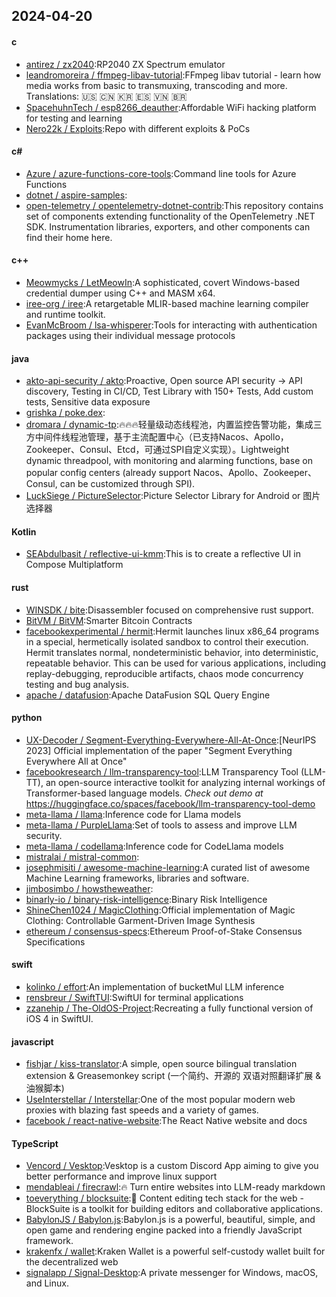 ## 2024-04-20
#### c
* [antirez / zx2040](https://github.com/antirez/zx2040):RP2040 ZX Spectrum emulator
* [leandromoreira / ffmpeg-libav-tutorial](https://github.com/leandromoreira/ffmpeg-libav-tutorial):FFmpeg libav tutorial - learn how media works from basic to transmuxing, transcoding and more. Translations: 🇺🇸 🇨🇳 🇰🇷 🇪🇸 🇻🇳 🇧🇷
* [SpacehuhnTech / esp8266_deauther](https://github.com/SpacehuhnTech/esp8266_deauther):Affordable WiFi hacking platform for testing and learning
* [Nero22k / Exploits](https://github.com/Nero22k/Exploits):Repo with different exploits & PoCs
#### c#
* [Azure / azure-functions-core-tools](https://github.com/Azure/azure-functions-core-tools):Command line tools for Azure Functions
* [dotnet / aspire-samples](https://github.com/dotnet/aspire-samples):
* [open-telemetry / opentelemetry-dotnet-contrib](https://github.com/open-telemetry/opentelemetry-dotnet-contrib):This repository contains set of components extending functionality of the OpenTelemetry .NET SDK. Instrumentation libraries, exporters, and other components can find their home here.
#### c++
* [Meowmycks / LetMeowIn](https://github.com/Meowmycks/LetMeowIn):A sophisticated, covert Windows-based credential dumper using C++ and MASM x64.
* [iree-org / iree](https://github.com/iree-org/iree):A retargetable MLIR-based machine learning compiler and runtime toolkit.
* [EvanMcBroom / lsa-whisperer](https://github.com/EvanMcBroom/lsa-whisperer):Tools for interacting with authentication packages using their individual message protocols
#### java
* [akto-api-security / akto](https://github.com/akto-api-security/akto):Proactive, Open source API security → API discovery, Testing in CI/CD, Test Library with 150+ Tests, Add custom tests, Sensitive data exposure
* [grishka / poke.dex](https://github.com/grishka/poke.dex):
* [dromara / dynamic-tp](https://github.com/dromara/dynamic-tp):🔥🔥🔥轻量级动态线程池，内置监控告警功能，集成三方中间件线程池管理，基于主流配置中心（已支持Nacos、Apollo，Zookeeper、Consul、Etcd，可通过SPI自定义实现）。Lightweight dynamic threadpool, with monitoring and alarming functions, base on popular config centers (already support Nacos、Apollo、Zookeeper、Consul, can be customized through SPI).
* [LuckSiege / PictureSelector](https://github.com/LuckSiege/PictureSelector):Picture Selector Library for Android or 图片选择器
#### Kotlin
* [SEAbdulbasit / reflective-ui-kmm](https://github.com/SEAbdulbasit/reflective-ui-kmm):This is to create a reflective UI in Compose Multiplatform
#### rust
* [WINSDK / bite](https://github.com/WINSDK/bite):Disassembler focused on comprehensive rust support.
* [BitVM / BitVM](https://github.com/BitVM/BitVM):Smarter Bitcoin Contracts
* [facebookexperimental / hermit](https://github.com/facebookexperimental/hermit):Hermit launches linux x86_64 programs in a special, hermetically isolated sandbox to control their execution. Hermit translates normal, nondeterministic behavior, into deterministic, repeatable behavior. This can be used for various applications, including replay-debugging, reproducible artifacts, chaos mode concurrency testing and bug analysis.
* [apache / datafusion](https://github.com/apache/datafusion):Apache DataFusion SQL Query Engine
#### python
* [UX-Decoder / Segment-Everything-Everywhere-All-At-Once](https://github.com/UX-Decoder/Segment-Everything-Everywhere-All-At-Once):[NeurIPS 2023] Official implementation of the paper "Segment Everything Everywhere All at Once"
* [facebookresearch / llm-transparency-tool](https://github.com/facebookresearch/llm-transparency-tool):LLM Transparency Tool (LLM-TT), an open-source interactive toolkit for analyzing internal workings of Transformer-based language models. *Check out demo at* https://huggingface.co/spaces/facebook/llm-transparency-tool-demo
* [meta-llama / llama](https://github.com/meta-llama/llama):Inference code for Llama models
* [meta-llama / PurpleLlama](https://github.com/meta-llama/PurpleLlama):Set of tools to assess and improve LLM security.
* [meta-llama / codellama](https://github.com/meta-llama/codellama):Inference code for CodeLlama models
* [mistralai / mistral-common](https://github.com/mistralai/mistral-common):
* [josephmisiti / awesome-machine-learning](https://github.com/josephmisiti/awesome-machine-learning):A curated list of awesome Machine Learning frameworks, libraries and software.
* [jimbosimbo / howstheweather](https://github.com/jimbosimbo/howstheweather):
* [binarly-io / binary-risk-intelligence](https://github.com/binarly-io/binary-risk-intelligence):Binary Risk Intelligence
* [ShineChen1024 / MagicClothing](https://github.com/ShineChen1024/MagicClothing):Official implementation of Magic Clothing: Controllable Garment-Driven Image Synthesis
* [ethereum / consensus-specs](https://github.com/ethereum/consensus-specs):Ethereum Proof-of-Stake Consensus Specifications
#### swift
* [kolinko / effort](https://github.com/kolinko/effort):An implementation of bucketMul LLM inference
* [rensbreur / SwiftTUI](https://github.com/rensbreur/SwiftTUI):SwiftUI for terminal applications
* [zzanehip / The-OldOS-Project](https://github.com/zzanehip/The-OldOS-Project):Recreating a fully functional version of iOS 4 in SwiftUI.
#### javascript
* [fishjar / kiss-translator](https://github.com/fishjar/kiss-translator):A simple, open source bilingual translation extension & Greasemonkey script (一个简约、开源的 双语对照翻译扩展 & 油猴脚本)
* [UseInterstellar / Interstellar](https://github.com/UseInterstellar/Interstellar):One of the most popular modern web proxies with blazing fast speeds and a variety of games.
* [facebook / react-native-website](https://github.com/facebook/react-native-website):The React Native website and docs
#### TypeScript
* [Vencord / Vesktop](https://github.com/Vencord/Vesktop):Vesktop is a custom Discord App aiming to give you better performance and improve linux support
* [mendableai / firecrawl](https://github.com/mendableai/firecrawl):🔥 Turn entire websites into LLM-ready markdown
* [toeverything / blocksuite](https://github.com/toeverything/blocksuite):🧩 Content editing tech stack for the web - BlockSuite is a toolkit for building editors and collaborative applications.
* [BabylonJS / Babylon.js](https://github.com/BabylonJS/Babylon.js):Babylon.js is a powerful, beautiful, simple, and open game and rendering engine packed into a friendly JavaScript framework.
* [krakenfx / wallet](https://github.com/krakenfx/wallet):Kraken Wallet is a powerful self-custody wallet built for the decentralized web
* [signalapp / Signal-Desktop](https://github.com/signalapp/Signal-Desktop):A private messenger for Windows, macOS, and Linux.
